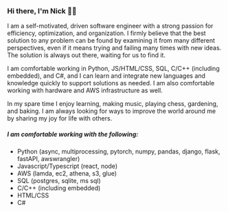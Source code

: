 ### Hi there, I'm Nick 👋🏼

I am a self-motivated, driven software engineer with a strong passion for efficiency, optimization, and organization. I firmly believe that the best solution to any problem can be found by examining it from many different perspectives, even if it means trying and failing many times with new ideas. The solution is always out there, waiting for us to find it.

I am comfortable working in Python, JS/HTML/CSS, SQL, C/C++ (including embedded), and C#, and I can learn and integrate new languages and knowledge quickly to support solutions as needed. I am also comfortable working with hardware and AWS infrastructure as well.

In my spare time I enjoy learning, making music, playing chess, gardening, and baking. I am always looking for ways to improve the world around me by sharing my joy for life with others.

##### I am comfortable working with the following:
- Python (async, multiprocessing, pytorch, numpy, pandas, django, flask, fastAPI, awswrangler)
- Javascript/Typescript (react, node)
- AWS (lamda, ec2, athena, s3, glue)
- SQL (postgres, sqlite, ms sql)
- C/C++ (including embedded)
- HTML/CSS
- C#


<!--
**thatrandomfrenchdude/thatrandomfrenchdude** is a ✨ _special_ ✨ repository because its `README.md` (this file) appears on your GitHub profile.

Here are some ideas to get you started:


- 🌱 I’m currently learning ...
- 👯 I’m looking to collaborate on ...
- 🤔 I’m looking for help with ...
- 💬 Ask me about ...
- 📫 How to reach me: ...
- 😄 Pronouns: ...
- ⚡ Fun fact: ...
-->
